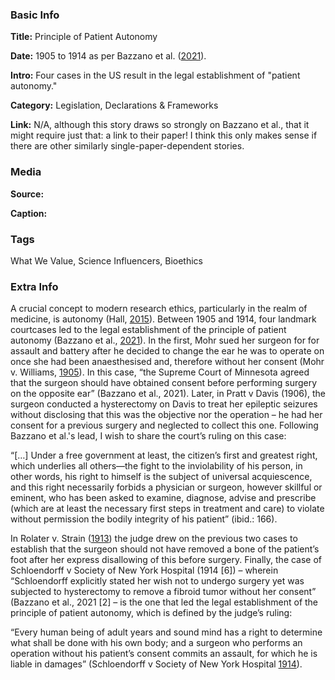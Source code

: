 ### Basic Info

**Title:** Principle of Patient Autonomy

**Date:** 1905 to 1914 as per Bazzano et al. ([2021](https://doi.org/10.31486/toj.19.0105)).

**Intro:** Four cases in the US result in the legal establishment of "patient autonomy."

**Category:** Legislation, Declarations & Frameworks

**Link:** N/A, although this story draws so strongly on Bazzano et al., that it might require just that: a link to their paper! I think this only makes sense if there are other similarly single-paper-dependent stories.

### Media

**Source:** 

**Caption:** 

### Tags

What We Value, Science Influencers, Bioethics

### Extra Info

A crucial concept to modern research ethics, particularly in the realm of medicine, is autonomy (Hall, [2015](https://doi.org/10.1111/phc3.12202)). Between 1905 and 1914, four landmark courtcases led to the legal establishment of the principle of patient autonomy (Bazzano et al., [2021](https://doi.org/10.31486/toj.19.0105)). In the first, Mohr sued her surgeon for for assault and battery after he decided to change the ear he was to operate on once she had been anaesthesised and, therefore without her consent (Mohr v. Williams, [1905](https://www.lexisnexis.com/community/casebrief/p/casebrief-mohr-v-williams)). In this case, “the Supreme Court of Minnesota agreed that the surgeon should have obtained consent before performing surgery on the opposite ear” (Bazzano et al., 2021). Later, in Pratt v Davis (1906), the surgeon conducted a hysterectomy on Davis to treat her epileptic seizures without disclosing that this was the objective nor the operation – he had her consent for a previous surgery and neglected to collect this one. Following Bazzano et al.'s lead, I wish to share the court’s ruling on this case:

“[…] Under a free government at least, the citizen’s first and greatest right, which underlies all others—the fight to the inviolability of his person, in other words, his right to himself is the subject of universal acquiescence, and this right necessarily forbids a physician or surgeon, however skillful or eminent, who has been asked to examine, diagnose, advise and prescribe (which are at least the necessary first steps in treatment and care) to violate without permission the bodily integrity of his patient” (ibid.: 166).

In Rolater v. Strain ([1913](http://law.justia.com/cases/oklahoma/supreme-court/1913/14030.html)) the judge drew on the previous two cases to establish that the surgeon should not have removed a bone of the patient’s foot after her express disallowing of this before surgery. Finally, the case of Schloendorff v Society of New York Hospital (1914 [6]) – wherein “Schloendorff explicitly stated her wish not to undergo surgery yet was subjected to hysterectomy to remove a fibroid tumor without her consent” (Bazzano et al., 2021 [2] – is the one that led the legal establishment of the principle of patient autonomy, which is defined by the judge’s ruling:

“Every human being of adult years and sound mind has a right to determine what shall be done with his own body; and a surgeon who performs an operation without his patient’s consent commits an assault, for which he is liable in damages” (Schloendorff v Society of New York Hospital [1914](http://biotech.law.lsu.edu/cases/consent/schoendorff.htm)).
